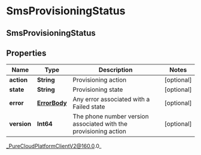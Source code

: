 # SmsProvisioningStatus

## SmsProvisioningStatus

## Properties

|Name | Type | Description | Notes|
|------------ | ------------- | ------------- | -------------|
| **action** | **String** | Provisioning action | [optional] |
| **state** | **String** | Provisioning state | [optional] |
| **error** | [**ErrorBody**](ErrorBody) | Any error associated with a Failed state | [optional] |
| **version** | **Int64** | The phone number version associated with the provisioning action | [optional] |



_PureCloudPlatformClientV2@160.0.0_
